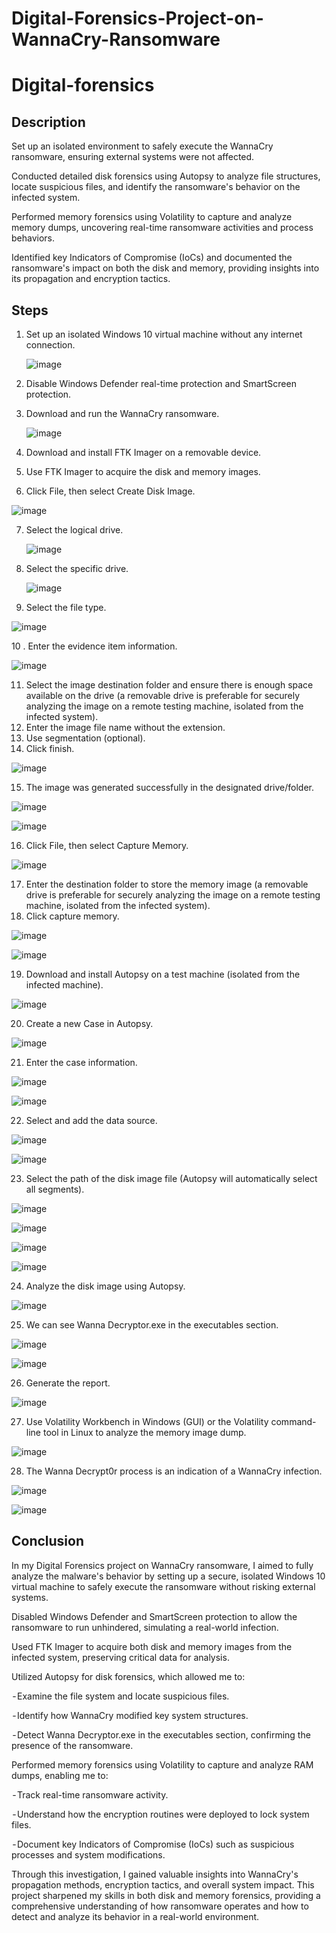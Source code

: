 # Digital-Forensics-Project-on-WannaCry-Ransomware

# Digital-forensics
## Description
Set up an isolated environment to safely execute the WannaCry ransomware, ensuring external systems were not affected.

Conducted detailed disk forensics using Autopsy to analyze file structures, locate suspicious files, and identify the ransomware's behavior on the infected system.

Performed memory forensics using Volatility to capture and analyze memory dumps, uncovering real-time ransomware activities and process behaviors.

Identified key Indicators of Compromise (IoCs) and documented the ransomware's impact on both the disk and memory, providing insights into its propagation and encryption tactics.

## Steps
1. Set up an isolated Windows 10 virtual machine without any internet connection.

   ![image](https://github.com/George-1100/Digital-forensics/assets/76154087/2b365fb7-9af3-4f68-bf48-7a147943ca7a)

2. Disable Windows Defender real-time protection and SmartScreen protection.
3. Download and run the WannaCry ransomware.

   ![image](https://github.com/George-1100/Digital-forensics/assets/76154087/0fdbf265-910c-4dad-b3ea-4403b51757f4)

4. Download and install FTK Imager on a removable device.
5. Use FTK Imager to acquire the disk and memory images.
6. Click File, then select Create Disk Image.
   
  ![image](https://github.com/George-1100/Digital-forensics/assets/76154087/0ec53541-d60e-4f39-99e3-bc5831c56c94)


7. Select the logical drive.
   
   ![image](https://github.com/George-1100/Digital-forensics/assets/76154087/08bbd237-a37a-4bbc-a289-fd90c0f8d3fe)

8. Select the specific drive.
   
   ![image](https://github.com/George-1100/Digital-forensics/assets/76154087/fb35ae58-775f-4f77-90a6-44b29a134753)

9. Select the file type.

  ![image](https://github.com/George-1100/Digital-forensics/assets/76154087/803a345a-76b1-43a3-8997-0f3be4fa3ba8)

10 . Enter the evidence item information.

  ![image](https://github.com/user-attachments/assets/e30546ad-3421-47ca-86d9-1c3e72fd3ee3)

11. Select the image destination folder and ensure there is enough space available on the drive (a removable drive is preferable for securely analyzing the image on a remote testing machine, isolated from the infected system).
12. Enter the image file name without the extension.
13. Use segmentation (optional).
14. Click finish.

  ![image](https://github.com/George-1100/Digital-forensics/assets/76154087/017c0783-4aaf-46e6-9357-73ec53e06957)

15. The image was generated successfully in the designated drive/folder.
  
   ![image](https://github.com/George-1100/Digital-forensics/assets/76154087/be3e08ac-8e5d-4810-adfd-a7d00d22f6d2)

  ![image](https://github.com/George-1100/Digital-forensics/assets/76154087/9323f36f-46fa-4639-bf1d-7b2622ae6094)

16. Click File, then select Capture Memory.

  ![image](https://github.com/George-1100/Digital-forensics/assets/76154087/37f600cd-d8be-4e27-907c-487273fddbf3)

17.  Enter the destination folder to store the memory image (a removable drive is preferable for securely analyzing the image on a remote testing machine, isolated from the infected system).
18.  Click capture memory.
     
  ![image](https://github.com/George-1100/Digital-forensics/assets/76154087/fec21965-899e-4e46-826c-b48aeb6ce70f)

  ![image](https://github.com/George-1100/Digital-forensics/assets/76154087/b8b4dde0-eb0f-4c70-85df-cf9c9f1059dd)
  
19. Download and install Autopsy on a test machine (isolated from the infected machine).

![image](https://github.com/George-1100/Digital-forensics/assets/76154087/668084a1-84e6-4578-b7c3-81345814cd4d)

20. Create a new Case in Autopsy.

   ![image](https://github.com/George-1100/Digital-forensics/assets/76154087/6f11cc33-be9d-4a23-9739-483876d62a51)

 21. Enter the case information.
   
   ![image](https://github.com/George-1100/Digital-forensics/assets/76154087/63e1083c-851d-44c0-bb4d-6c2067acf12f)

   ![image](https://github.com/user-attachments/assets/af70206b-7c2c-493d-a2fa-9839abc4e800)

22. Select and add the data source.
    
   ![image](https://github.com/George-1100/Digital-forensics/assets/76154087/bbc2eee2-3714-410a-a951-a7395a172598)

   ![image](https://github.com/George-1100/Digital-forensics/assets/76154087/94680ea4-8101-46ae-8296-b3e260fff446)

23. Select the path of the disk image file (Autopsy will automatically select all segments).
    
   ![image](https://github.com/George-1100/Digital-forensics/assets/76154087/595d042a-1b20-48d4-a1fc-4fb0df413a66)
   
   ![image](https://github.com/George-1100/Digital-forensics/assets/76154087/53dce4d4-800c-47f0-93da-3c5d41d036aa)

   ![image](https://github.com/George-1100/Digital-forensics/assets/76154087/2a465fb1-fc26-4fae-aa4a-8333a1093ce7)

   ![image](https://github.com/George-1100/Digital-forensics/assets/76154087/6f963ecf-5802-4fab-96b2-ce078e0aa48c)


  24. Analyze the disk image using Autopsy.
   
  ![image](https://github.com/George-1100/Digital-forensics/assets/76154087/596e4f85-74ff-44b6-95fb-8997da828975)

  25. We can see Wanna Decryptor.exe in the executables section.

  ![image](https://github.com/George-1100/Digital-forensics/assets/76154087/5eb94997-5e1e-4bdc-92e3-e409913a904a)

  ![image](https://github.com/George-1100/Digital-forensics/assets/76154087/f9af16eb-b0da-4934-bfcd-d58837a42ef8)


26. Generate the report.

  ![image](https://github.com/user-attachments/assets/1388c01d-8cbb-491a-8933-cf8e6a400eca)


27. Use Volatility Workbench in Windows (GUI) or the Volatility command-line tool in Linux to analyze the memory image dump.

 ![image](https://github.com/George-1100/Digital-forensics/assets/76154087/98eb16e8-d1d0-4d65-b908-24dba318474f)

 28. The Wanna Decrypt0r process is an indication of a WannaCry infection.

![image](https://github.com/George-1100/Digital-forensics/assets/76154087/61411f49-22d1-4e3d-8925-946a43c600b2)

![image](https://github.com/George-1100/Digital-forensics/assets/76154087/695e9819-64bc-48a3-b4a0-bae8c9db161c)

## Conclusion

In my Digital Forensics project on WannaCry ransomware, I aimed to fully analyze the malware's behavior by setting up a secure, isolated Windows 10 virtual machine to safely execute the ransomware without risking external systems.

Disabled Windows Defender and SmartScreen protection to allow the ransomware to run unhindered, simulating a real-world infection.

Used FTK Imager to acquire both disk and memory images from the infected system, preserving critical data for analysis.

Utilized Autopsy for disk forensics, which allowed me to:

 - Examine the file system and locate suspicious files.
 
 - Identify how WannaCry modified key system structures.
 
 - Detect Wanna Decryptor.exe in the executables section, confirming the presence of the ransomware.
 
Performed memory forensics using Volatility to capture and analyze RAM dumps, enabling me to:

 - Track real-time ransomware activity.
 
 - Understand how the encryption routines were deployed to lock system files.
 
 - Document key Indicators of Compromise (IoCs) such as suspicious processes and system modifications.
 
Through this investigation, I gained valuable insights into WannaCry's propagation methods, encryption tactics, and overall system impact. This project sharpened my skills in both disk and memory forensics, providing a comprehensive understanding of how ransomware operates and how to detect and analyze its behavior in a real-world environment.
